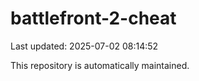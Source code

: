 # battlefront-2-cheat

Last updated: 2025-07-02 08:14:52

This repository is automatically maintained.
